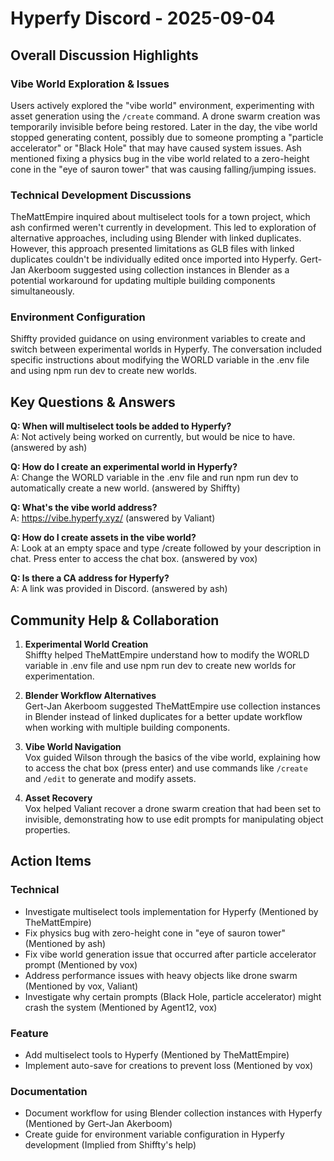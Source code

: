 # Hyperfy Discord - 2025-09-04

## Overall Discussion Highlights

### Vibe World Exploration & Issues
Users actively explored the "vibe world" environment, experimenting with asset generation using the `/create` command. A drone swarm creation was temporarily invisible before being restored. Later in the day, the vibe world stopped generating content, possibly due to someone prompting a "particle accelerator" or "Black Hole" that may have caused system issues. Ash mentioned fixing a physics bug in the vibe world related to a zero-height cone in the "eye of sauron tower" that was causing falling/jumping issues.

### Technical Development Discussions
TheMattEmpire inquired about multiselect tools for a town project, which ash confirmed weren't currently in development. This led to exploration of alternative approaches, including using Blender with linked duplicates. However, this approach presented limitations as GLB files with linked duplicates couldn't be individually edited once imported into Hyperfy. Gert-Jan Akerboom suggested using collection instances in Blender as a potential workaround for updating multiple building components simultaneously.

### Environment Configuration
Shiffty provided guidance on using environment variables to create and switch between experimental worlds in Hyperfy. The conversation included specific instructions about modifying the WORLD variable in the .env file and using npm run dev to create new worlds.

## Key Questions & Answers

**Q: When will multiselect tools be added to Hyperfy?**  
A: Not actively being worked on currently, but would be nice to have. (answered by ash)

**Q: How do I create an experimental world in Hyperfy?**  
A: Change the WORLD variable in the .env file and run npm run dev to automatically create a new world. (answered by Shiffty)

**Q: What's the vibe world address?**  
A: https://vibe.hyperfy.xyz/ (answered by Valiant)

**Q: How do I create assets in the vibe world?**  
A: Look at an empty space and type /create followed by your description in chat. Press enter to access the chat box. (answered by vox)

**Q: Is there a CA address for Hyperfy?**  
A: A link was provided in Discord. (answered by ash)

## Community Help & Collaboration

1. **Experimental World Creation**  
   Shiffty helped TheMattEmpire understand how to modify the WORLD variable in .env file and use npm run dev to create new worlds for experimentation.

2. **Blender Workflow Alternatives**  
   Gert-Jan Akerboom suggested TheMattEmpire use collection instances in Blender instead of linked duplicates for a better update workflow when working with multiple building components.

3. **Vibe World Navigation**  
   Vox guided Wilson through the basics of the vibe world, explaining how to access the chat box (press enter) and use commands like `/create` and `/edit` to generate and modify assets.

4. **Asset Recovery**  
   Vox helped Valiant recover a drone swarm creation that had been set to invisible, demonstrating how to use edit prompts for manipulating object properties.

## Action Items

### Technical
- Investigate multiselect tools implementation for Hyperfy (Mentioned by TheMattEmpire)
- Fix physics bug with zero-height cone in "eye of sauron tower" (Mentioned by ash)
- Fix vibe world generation issue that occurred after particle accelerator prompt (Mentioned by vox)
- Address performance issues with heavy objects like drone swarm (Mentioned by vox, Valiant)
- Investigate why certain prompts (Black Hole, particle accelerator) might crash the system (Mentioned by Agent12, vox)

### Feature
- Add multiselect tools to Hyperfy (Mentioned by TheMattEmpire)
- Implement auto-save for creations to prevent loss (Mentioned by vox)

### Documentation
- Document workflow for using Blender collection instances with Hyperfy (Mentioned by Gert-Jan Akerboom)
- Create guide for environment variable configuration in Hyperfy development (Implied from Shiffty's help)